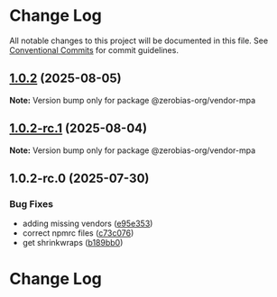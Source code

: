 # Change Log

All notable changes to this project will be documented in this file.
See [Conventional Commits](https://conventionalcommits.org) for commit guidelines.

## [1.0.2](https://github.com/zerobias-org/vendor/compare/@zerobias-org/vendor-mpa@1.0.2-rc.1...@zerobias-org/vendor-mpa@1.0.2) (2025-08-05)

**Note:** Version bump only for package @zerobias-org/vendor-mpa





## [1.0.2-rc.1](https://github.com/zerobias-org/vendor/compare/@zerobias-org/vendor-mpa@1.0.2-rc.0...@zerobias-org/vendor-mpa@1.0.2-rc.1) (2025-08-04)

**Note:** Version bump only for package @zerobias-org/vendor-mpa





## 1.0.2-rc.0 (2025-07-30)


### Bug Fixes

* adding missing vendors ([e95e353](https://github.com/zerobias-org/vendor/commit/e95e35309a1812973f4536f535eee460edc5414c))
* correct npmrc files ([c73c076](https://github.com/zerobias-org/vendor/commit/c73c0761e1e567cc0c2f0f8179725016d11caf8c))
* get shrinkwraps ([b189bb0](https://github.com/zerobias-org/vendor/commit/b189bb0cf53ad66427530ccc0eab7824527942d3))





# Change Log
